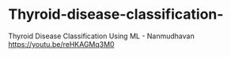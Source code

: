 # Thyroid-disease-classification-
Thyroid Disease Classification Using ML - Nanmudhavan
https://youtu.be/reHKAGMq3M0
